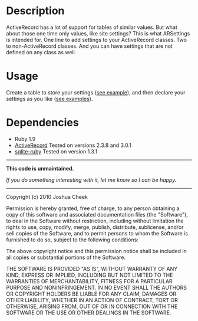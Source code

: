 Description
===========

ActiveRecord has a lot of support for tables of similar values. But what about those one time only values, like site settings? This is what ARSettings is intended for. One line to add settings to your ActiveRecord classes. Two to non-ActiveRecord classes. And you can have settings that are not defined on any class as well.

Usage
=====

Create a table to store your settings ([see example](https://github.com/JoshCheek/ARSettings/blob/master/example/helper.rb)), and then declare your settings as you like ([see examples](https://github.com/JoshCheek/ARSettings/blob/master/example/example.rb)).

Dependencies
============

* Ruby 1.9
* [ActiveRecord](http://rubygems.org/gems/activerecord) Tested on versions 2.3.8 and 3.0.1
* [sqlite-ruby](http://rubygems.org/gems/sqlite-ruby) Tested on version 1.3.1


---------------------------------------

**This code is unmaintained.** 

_If you do something interesting with it, let me know so I can be happy._

---------------------------------------

Copyright (c) 2010 Joshua Cheek

 Permission is hereby granted, free of charge, to any person obtaining a copy
 of this software and associated documentation files (the "Software"), to deal
 in the Software without restriction, including without limitation the rights
 to use, copy, modify, merge, publish, distribute, sublicense, and/or sell
 copies of the Software, and to permit persons to whom the Software is
 furnished to do so, subject to the following conditions:

 The above copyright notice and this permission notice shall be included in
 all copies or substantial portions of the Software.

 THE SOFTWARE IS PROVIDED "AS IS", WITHOUT WARRANTY OF ANY KIND, EXPRESS OR
 IMPLIED, INCLUDING BUT NOT LIMITED TO THE WARRANTIES OF MERCHANTABILITY,
 FITNESS FOR A PARTICULAR PURPOSE AND NONINFRINGEMENT. IN NO EVENT SHALL THE
 AUTHORS OR COPYRIGHT HOLDERS BE LIABLE FOR ANY CLAIM, DAMAGES OR OTHER
 LIABILITY, WHETHER IN AN ACTION OF CONTRACT, TORT OR OTHERWISE, ARISING FROM,
 OUT OF OR IN CONNECTION WITH THE SOFTWARE OR THE USE OR OTHER DEALINGS IN
 THE SOFTWARE.
